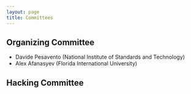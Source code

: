 ```yaml
---
layout: page
title: Committees
---
```


## Organizing Committee

- Davide Pesavento (National Institute of Standards and Technology)
- Alex Afanasyev (Florida International University)

## Hacking Committee

